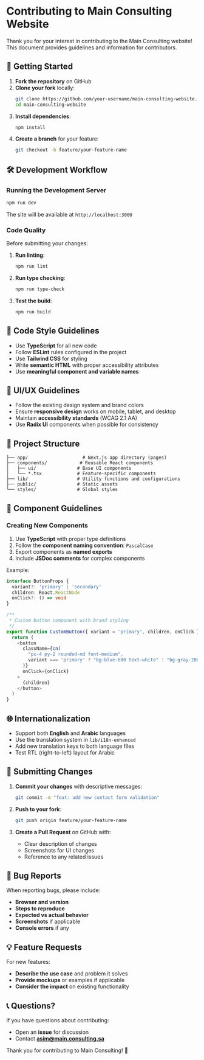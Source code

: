 # Contributing to Main Consulting Website

Thank you for your interest in contributing to the Main Consulting website! This document provides guidelines and information for contributors.

## 🚀 Getting Started

1. **Fork the repository** on GitHub
2. **Clone your fork** locally:
   ```bash
   git clone https://github.com/your-username/main-consulting-website.git
   cd main-consulting-website
   ```
3. **Install dependencies**:
   ```bash
   npm install
   ```
4. **Create a branch** for your feature:
   ```bash
   git checkout -b feature/your-feature-name
   ```

## 🛠️ Development Workflow

### Running the Development Server

```bash
npm run dev
```

The site will be available at `http://localhost:3000`

### Code Quality

Before submitting your changes:

1. **Run linting**:
   ```bash
   npm run lint
   ```

2. **Run type checking**:
   ```bash
   npm run type-check
   ```

3. **Test the build**:
   ```bash
   npm run build
   ```

## 📝 Code Style Guidelines

- Use **TypeScript** for all new code
- Follow **ESLint** rules configured in the project
- Use **Tailwind CSS** for styling
- Write **semantic HTML** with proper accessibility attributes
- Use **meaningful component and variable names**

## 🎨 UI/UX Guidelines

- Follow the existing design system and brand colors
- Ensure **responsive design** works on mobile, tablet, and desktop
- Maintain **accessibility standards** (WCAG 2.1 AA)
- Use **Radix UI** components when possible for consistency

## 📁 Project Structure

```
├── app/                    # Next.js app directory (pages)
├── components/            # Reusable React components
│   ├── ui/               # Base UI components
│   └── *.tsx             # Feature-specific components
├── lib/                  # Utility functions and configurations
├── public/               # Static assets
└── styles/               # Global styles
```

## 🔧 Component Guidelines

### Creating New Components

1. Use **TypeScript** with proper type definitions
2. Follow the **component naming convention**: `PascalCase`
3. Export components as **named exports**
4. Include **JSDoc comments** for complex components

Example:
```typescript
interface ButtonProps {
  variant?: 'primary' | 'secondary'
  children: React.ReactNode
  onClick?: () => void
}

/**
 * Custom button component with brand styling
 */
export function CustomButton({ variant = 'primary', children, onClick }: ButtonProps) {
  return (
    <button 
      className={cn(
        "px-4 py-2 rounded-md font-medium",
        variant === 'primary' ? "bg-blue-600 text-white" : "bg-gray-200 text-gray-900"
      )}
      onClick={onClick}
    >
      {children}
    </button>
  )
}
```

## 🌐 Internationalization

- Support both **English** and **Arabic** languages
- Use the translation system in `lib/i18n-enhanced`
- Add new translation keys to both language files
- Test RTL (right-to-left) layout for Arabic

## 🚀 Submitting Changes

1. **Commit your changes** with descriptive messages:
   ```bash
   git commit -m "feat: add new contact form validation"
   ```

2. **Push to your fork**:
   ```bash
   git push origin feature/your-feature-name
   ```

3. **Create a Pull Request** on GitHub with:
   - Clear description of changes
   - Screenshots for UI changes
   - Reference to any related issues

## 🐛 Bug Reports

When reporting bugs, please include:

- **Browser and version**
- **Steps to reproduce**
- **Expected vs actual behavior**
- **Screenshots** if applicable
- **Console errors** if any

## 💡 Feature Requests

For new features:

- **Describe the use case** and problem it solves
- **Provide mockups** or examples if applicable
- **Consider the impact** on existing functionality

## 📞 Questions?

If you have questions about contributing:

- Open an **issue** for discussion
- Contact **asim@main.consulting.sa**

Thank you for contributing to Main Consulting! 🙏